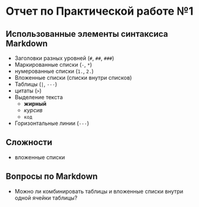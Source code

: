 # Отчет по Практической работе №1
## Использованные элементы синтаксиса Markdown

- Заголовки разных уровней (`#`, `##`, `###`)
- Маркированные списки (`-`, `*`)
- нумерованные списки (`1.`, `2.`)
- Вложенные списки (списки внутри списков)
- Таблицы (`|`, `---`)
- цитаты (`>`)
- Выделение текста
  - **жирный**
  - *курсив*
  - `код`
- Горизонтальные линии (`---`)
## Сложности
- вложенные списки




## Вопросы по Markdown

- Можно ли комбинировать таблицы и вложенные списки внутри одной ячейки таблицы?
